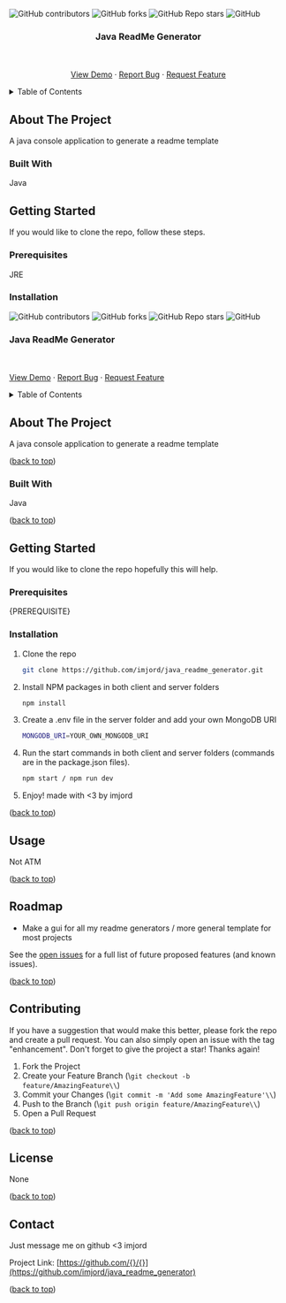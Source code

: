 <a name="readme-top"></a>

![GitHub contributors](https://img.shields.io/github/contributors/imjord/java_readme_generator?color=%23454B1B&label=CONTRIBUTORS%20%3C3&style=for-the-badge)
![GitHub forks](https://img.shields.io/github/forks/imjord/java_readme_generator?style=for-the-badge)
![GitHub Repo stars](https://img.shields.io/github/stars/imjord/java_readme_generator?style=for-the-badge)
![GitHub](https://img.shields.io/github/license/imjord/java_readme_generator?style=for-the-badge)

<div align="center">
  <h3 align="center">Java ReadMe Generator</h3>
  <p align="center">
    <br />
    <br />
    <a href="https://github.com/imjord/java_readme_generator">View Demo</a>
    ·
    <a href="https://github.com/imjord/java_readme_generator/issues">Report Bug</a>
    ·
    <a href="https://github.com/imjord/java_readme_generator/issues">Request Feature</a>
  </p>
</div>

<!-- TABLE OF CONTENT -->
<details>
  <summary>Table of Contents</summary>
  <ol>
    <li>
      <a href="#about-the-project">About The Project</a>
      <ul>
        <li><a href="#built-with">Built With</a></li>
      </ul>
    </li>
    <li>
      <a href="#getting-started">Getting Started</a>
      <ul>
        <li><a href="#prerequisites">Prerequisites</a></li>
        <li><a href="#installation">Installation</a></li>
      </ul>
    </li>
    <!-- Add more sections here as needed -->
  </ol>
</details>

<!-- ABOUT THE PROJECT -->

## About The Project

A java console application to generate a readme template

### Built With

Java

<!-- GETTING STARTED -->

## Getting Started

If you would like to clone the repo, follow these steps.

### Prerequisites

JRE

### Installation

![GitHub contributors](https://img.shields.io/github/contributors/imjord/java_readme_generator?color=%23454B1B&label=CONTRIBUTORS%20%3C3&style=for-the-badge)
![GitHub forks](https://img.shields.io/github/forks/imjord/java_readme_generator?style=for-the-badge)
![GitHub Repo stars](https://img.shields.io/github/stars/imjord/java_readme_generator?style=for-the-badge)
![GitHub](https://img.shields.io/github/license/imjord/java_readme_generator?style=for-the-badge)

  <div align=\"center\">
  <h3 align=\"center\">Java ReadMe Generator</h3>
  <p align=\"center\">
  <br />
  <br />
  <a href=\"https://github.com/{}/{}\">View Demo</a>
   ·
        <a href=\"https://github.com/{}/{}/issues\">Report Bug</a>
        ·
        <a href=\"https://github.com/{}/{}/issues\">Request Feature</a>
      </p>
    </div>

  <!-- TABLE OF CONTENT -->
  <details>
      <summary>Table of Contents</summary>
      <ol>
        <li>
          <a href=\"#about-the-project\">About The Project</a>
          <ul>
            <li><a href=\"#built-with\">Built With</a></li>
          </ul>
        </li>
        <li>
          <a href=\"#getting-started\">Getting Started</a>
          <ul>
            <li><a href=\"#prerequisites\">Prerequisites</a></li>
            <li><a href=\"#installation\">Installation</a></li>
          </ul>
        </li>
        <li><a href=\"#usage\">Usage</a></li>
        <li><a href=\"#roadmap\">Roadmap</a></li>
        <li><a href=\"#contributing\">Contributing</a></li>
        <li><a href=\"#license\">License</a></li>
        <li><a href=\"#contact\">Contact</a></li>
      </ol>
    </details>
    
    
  <!-- ABOUT THE PROJECT -->
  ## About The Project
    
    
    
    
  A java console application to generate a readme template
    
    
    
  <p align=\"right\">(<a href=\"#readme-top\">back to top</a>)</p>
    
    
    
  ### Built With
    
    
    
  Java
    
  <p align=\"right\">(<a href=\"#readme-top\">back to top</a>)</p>
    
    
    
  <!-- GETTING STARTED -->
  ## Getting Started
    
  If you would like to clone the repo hopefully this will help.
    
  ### Prerequisites
    
  {PREREQUISITE}
    
  ### Installation
    
  1. Clone the repo
        ```sh
        git clone https://github.com/imjord/java_readme_generator.git
        ```
  2. Install NPM packages in both client and server folders
        ```sh
        npm install
        ```
  3. Create a .env file in the server folder and add your own MongoDB URI
        ```sh
        MONGODB_URI=YOUR_OWN_MONGODB_URI
        ```
  4. Run the start commands in both client and server folders (commands are in the package.json files).
        ```sh
        npm start / npm run dev
        ```
  5. Enjoy! made with <3 by imjord
  <p align=\"right\">(<a href=\"#readme-top\">back to top</a>)</p>
    
    
    
  <!-- USAGE EXAMPLES -->
  ## Usage
    
  Not ATM
  <p align=\"right\">(<a href=\"#readme-top\">back to top</a>)</p>
    
    
    
   <!-- ROADMAP -->
   ## Roadmap
    
  - Make a gui for all my readme generators / more general template for most projects
    
    
  See the [open issues](https://github.com/imjord/java_readme_generator/issues) for a full list of future proposed features (and known issues).
    
   <p align=\"right\">(<a href=\"#readme-top\">back to top</a>)</p>
    
    
    
   <!-- CONTRIBUTING -->
   ## Contributing
    
  If you have a suggestion that would make this better, please fork the repo and create a pull request. You can also simply open an issue with the tag \"enhancement\".
  Don't forget to give the project a star! Thanks again!
    
  1. Fork the Project
  2. Create your Feature Branch (\\`git checkout -b feature/AmazingFeature\\`)
  3. Commit your Changes (\\`git commit -m 'Add some AmazingFeature'\\`)
  4. Push to the Branch (\\`git push origin feature/AmazingFeature\\`)
  5. Open a Pull Request
    
   <p align=\"right\">(<a href=\"#readme-top\">back to top</a>)</p>
    
    
    
   <!-- LICENSE -->
   ## License
    
  None
    
   <p align=\"right\">(<a href=\"#readme-top\">back to top</a>)</p>
    
    
    
   <!-- CONTACT -->
   ## Contact
    
  Just message me on github <3 imjord
    
  Project Link: [https://github.com/{}/{}](https://github.com/imjord/java_readme_generator)
    
   <p align=\"right\">(<a href=\"#readme-top\">back to top</a>)</p>
